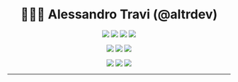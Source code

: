 <div align="center">

# 👨🏻‍💻 **Alessandro Travi (@altrdev)**

[![](https://img.shields.io/badge/OS-MBP%20M1-informational?style=for-the-badge&logo=apple&logoColor=white&color=177972)](https://www.apple.com/it/macos/)
[![](https://img.shields.io/badge/IDE-Webstorm-informational?style=for-the-badge&logo=webstorm&logoColor=white&color=177972)](https://www.jetbrains.com/webstorm/)
[![](https://img.shields.io/badge/IDE-IntelliJ-informational?style=for-the-badge&logo=intellij%20idea&logoColor=white&color=177972)](https://www.jetbrains.com/idea/)
[![](https://img.shields.io/badge/IDE-VS%20Code-informational?style=for-the-badge&logo=visual%20studio%20code&logoColor=white&color=177972)](https://code.visualstudio.com/)

[![](https://img.shields.io/badge/Language-Kotlin-informational?style=for-the-badge&logo=kotlin&logoColor=white&color=dda41d)](https://kotlinlang.org/)
[![](https://img.shields.io/badge/Language-Python-informational?style=for-the-badge&logo=python&logoColor=white&color=dda41d)](https://www.python.org/)
[![](https://img.shields.io/badge/Language-TypeScript-informational?style=for-the-badge&logo=typescript&logoColor=white&color=dda41d)](https://www.typescriptlang.org/)

[![](https://img.shields.io/badge/IaC-Serverless-informational?style=for-the-badge&logo=serverless&logoColor=white&color=383bdb)](https://www.serverless.com/)
[![](https://img.shields.io/badge/IaC-Terraform-informational?style=for-the-badge&logo=terraform&logoColor=white&color=383bdb)](https://www.terraform.io/)
[![](https://img.shields.io/badge/IaC-Cloudformation-informational?style=for-the-badge&logo=amazon%20aws&logoColor=white&color=383bdb)](https://aws.amazon.com/cloudformation/)

<hr>


</div>

<!--
**altrdev/altrdev** is a ✨ _special_ ✨ repository because its `README.md` (this file) appears on your GitHub profile.

Here are some ideas to get you started:

- 🔭 I’m currently working on ...
- 🌱 I’m currently learning ...
- 👯 I’m looking to collaborate on ...
- 🤔 I’m looking for help with ...
- 💬 Ask me about ...
- 📫 How to reach me: ...
- 😄 Pronouns: ...
- ⚡ Fun fact: ...
-->
